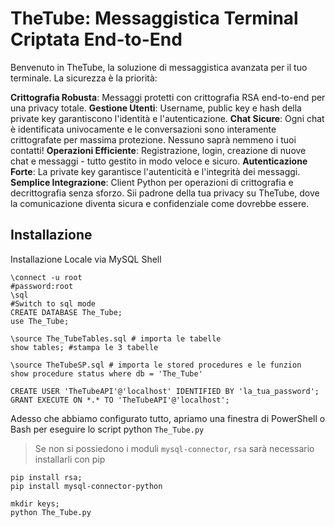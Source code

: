# TheTube: Messaggistica Terminal Criptata End-to-End

Benvenuto in TheTube, la soluzione di messaggistica avanzata per il tuo terminale. La sicurezza è la priorità:

**Crittografia Robusta**: Messaggi protetti con crittografia RSA end-to-end per una privacy totale.
**Gestione Utenti**: Username, public key e hash della private key garantiscono l'identità e l'autenticazione.
**Chat Sicure**: Ogni chat è identificata univocamente e le conversazioni sono interamente crittografate per massima protezione. Nessuno saprà nemmeno i tuoi contatti!
**Operazioni Efficiente**: Registrazione, login, creazione di nuove chat e messaggi - tutto gestito in modo veloce e sicuro.
**Autenticazione Forte**: La private key garantisce l'autenticità e l'integrità dei messaggi.
**Semplice Integrazione**: Client Python per operazioni di crittografia e decrittografia senza sforzo.
Sii padrone della tua privacy su TheTube, dove la comunicazione diventa sicura e confidenziale come dovrebbe essere.

## Installazione
Installazione Locale via MySQL Shell
```mysql
\connect -u root
#password:root
\sql
#Switch to sql mode
CREATE DATABASE The_Tube;
use The_Tube;

\source The_TubeTables.sql # importa le tabelle
show tables; #stampa le 3 tabelle

\source TheTubeSP.sql # importa le stored procedures e le funzion
show procedure status where db = 'The_Tube'

CREATE USER 'TheTubeAPI'@'localhost' IDENTIFIED BY 'la_tua_password'; 
GRANT EXECUTE ON *.* TO 'TheTubeAPI'@'localhost';
```

Adesso che abbiamo configurato tutto, apriamo una finestra di PowerShell o Bash per eseguire lo script python `The_Tube.py`

> Se non si possiedono i moduli `mysql-connector`, `rsa` sarà necessario installarli con pip

```pip
pip install rsa;
pip install mysql-connector-python
```

```shell
mkdir keys;
python The_Tube.py
```
